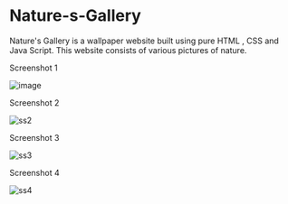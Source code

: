 # Nature-s-Gallery


Nature's Gallery is a wallpaper website built using pure HTML , CSS and Java Script.
This website consists of various pictures of nature.




Screenshot 1


![image](https://github.com/gaurav0401/Nature-s-Gallery/assets/80095859/1a5e382f-d14a-46e7-9c34-b66352b48daa)






Screenshot 2


![ss2](https://user-images.githubusercontent.com/80095859/222970392-66f689fd-80c0-46b0-bf40-6a918931db28.png)





Screenshot 3


![ss3](https://user-images.githubusercontent.com/80095859/222970400-b093ae11-51d8-4eb1-ab5a-f98e8a4db2d8.png)





Screenshot 4


![ss4](https://user-images.githubusercontent.com/80095859/222970426-d3d2f865-aa7d-4424-9c0d-41c838fad7ec.png)

